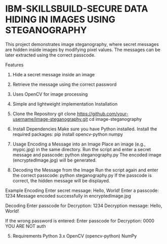 # IBM-SKILLSBUILD-SECURE DATA HIDING IN IMAGES USING STEGANOGRAPHY

This project demonstrates image steganography, where secret messages are hidden inside images by modifying pixel values. The messages can be later extracted using the correct passcode.

Features
1. Hide a secret message inside an image
2. Retrieve the message using the correct password
3. Uses OpenCV for image processing
4. Simple and lightweight implementation
Installation
1. Clone the Repository
   git clone https://github.com/your-username/image-steganography.git
   cd image-steganography
   
2. Install Dependencies
Make sure you have Python installed. Install the required packages:
  pip install opencv-python numpy

3. Usage
Encoding a Message into an Image
    Place an image (e.g., mypic.jpg) in the same directory.
    Run the script and enter a secret message and passcode:
   python steganography.py
   The encoded image (encryptedImage.jpg) will be generated.
     
4. Decoding the Message from the Image
Run the script again and enter the correct passcode:
   python steganography.py
If the passcode is correct, the hidden message will be displayed.

Example
Encoding
Enter secret message: Hello, World!
Enter a passcode: 1234
Message encoded successfully in encryptedImage.jpg

Decoding
Enter passcode for Decryption: 1234
Decryption message: Hello, World!

If the wrong password is entered:
Enter passcode for Decryption: 0000
YOU ARE NOT auth

5. Requirements
Python 3.x
OpenCV (opencv-python)
NumPy
